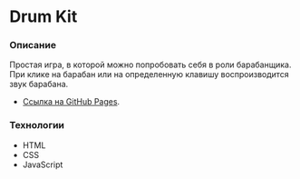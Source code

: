 # Drum Kit

### Описание

Простая игра, в которой можно попробовать себя в роли барабанщика. При клике на барабан или на определенную клавишу воспроизводится звук барабана. 

* [Ссылка на GitHub Pages](https://irinasfv.github.io/). 

### Технологии
* HTML
* CSS
* JavaScript